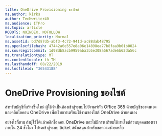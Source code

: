```yaml
---
title: OneDrive Provisioning ของไซต์
ms.author: kirks
author: Techwriter40
ms.audience: ITPro
ms.topic: article
ROBOTS: NOINDEX, NOFOLLOW
localization_priority: Normal
ms.assetid: bd7d87d5-abf3-4c72-941d-ac88dab48795
ms.openlocfilehash: 47442a6e557e8a06e14898ea77b8faa9b01b0024
ms.sourcegitcommit: 1d98db8acb9959aba3b5e308a567ade6b62da56c
ms.translationtype: MT
ms.contentlocale: th-TH
ms.lasthandoff: 08/22/2019
ms.locfileid: "36543188"
---
```

# <a name="onedrive-site-provisioning"></a>OneDrive Provisioning ของไซต์

สำหรับบัญชีที่สร้างขึ้นใหม่ ผู้ใช้จำเป็นต้องเข้าสู่ระบบไปยังพอร์ทัล Office 365 ด้วยบัญชีของตนเอง และคลิกไอคอน OneDrive เพื่อเริ่มการเตรียมใช้งานของไซต์ OneDrive ด้วยตนเอง

อย่างไรก็ตาม ถ้าผู้ใช้ได้แล้วคลิกไอคอน OneDrive และไม่มีการเตรียมใช้งานไซต์ส่วนบุคคลของเขาภายใน 24 ชั่วโมง โปรดเข้าสู่ระบบ ticket สนับสนุนสำหรับขอความช่วยเหลือ

